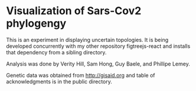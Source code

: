 # Visualization of Sars-Cov2 phylogengy

This is an experiment in displaying uncertain topologies. It is being developed concurrently with my other repository figtreejs-react and installs that dependency from a sibling directory.

Analysis was done by Verity Hill, Sam Hong, Guy Baele, and Phillipe Lemey.

Genetic data was obtained from  http://gisaid.org  and table of acknowledgments is in the public directory.